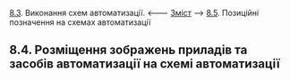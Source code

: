 [8.3](8_3.md). Виконання схем автоматизації. <--- [Зміст](README.md) --> [8.5](8_5.md). Позиційні позначення на схемах автоматизації

## 8.4. Розміщення зображень приладів та засобів автоматизації на схемі автоматизації